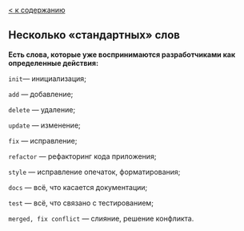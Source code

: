[< к содержанию](./content.md)

## Несколько «стандартных» слов

**Есть слова, которые уже воспринимаются разработчиками как определенные действия:**


`init`— инициализация;

`add` — добавление;

`delete` — удаление;

`update` — изменение;

`fix` — исправление;

`refactor` — рефакторинг кода приложения;

`style` — исправление опечаток, форматирования;

`docs` — всё, что касается документации;

`test` — всё, что связано с тестированием;

`merged, fix conflict` — слияние, решение конфликта.